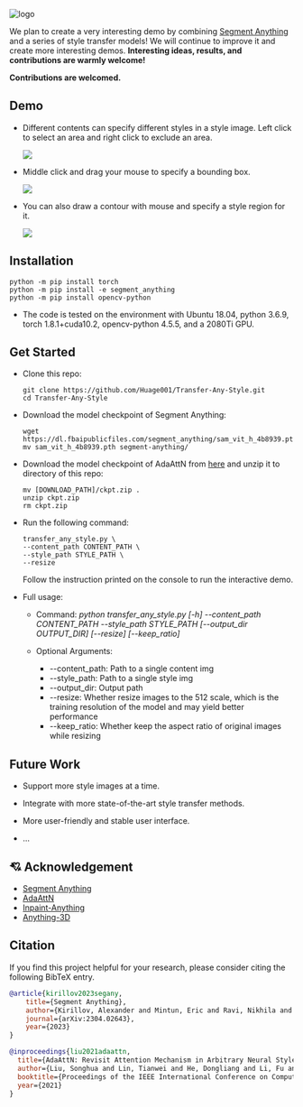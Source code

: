![logo](picture/logo.png)
<!-- # Transfer-Any-Style -->

We plan to create a very interesting demo by combining [Segment Anything](https://github.com/facebookresearch/segment-anything) and a series of style transfer models! We will continue to improve it and create more interesting demos. **Interesting ideas, results, and contributions are warmly welcome!**

**Contributions are welcomed.**

## Demo
- Different contents can specify different styles in a style image. Left click to select an area and right click to exclude an area.

  ![](picture/demo1.gif)

- Middle click and drag your mouse to specify a bounding box.

  ![](picture/demo2.gif)

- You can also draw a contour with mouse and specify a style region for it.

  ![](picture/demo3.gif)

## Installation
```shell
python -m pip install torch
python -m pip install -e segment_anything
python -m pip install opencv-python
```

- The code is tested on the environment with Ubuntu 18.04, python 3.6.9, torch 1.8.1+cuda10.2, opencv-python 4.5.5, and a 2080Ti GPU.

## Get Started

* Clone this repo:

  ```shell
  git clone https://github.com/Huage001/Transfer-Any-Style.git
  cd Transfer-Any-Style
  ```

* Download the model checkpoint of Segment Anything:

  ```shell
  wget https://dl.fbaipublicfiles.com/segment_anything/sam_vit_h_4b8939.pth
  mv sam_vit_h_4b8939.pth segment-anything/
  ```

* Download the model checkpoint of AdaAttN from [here](https://drive.google.com/file/d/1Lnl_1vWfCvF7ZzmWwkHZG4SexjaXuUc5/view?usp=sharing) and unzip it to directory of this repo:

  ```shell
  mv [DOWNLOAD_PATH]/ckpt.zip .
  unzip ckpt.zip
  rm ckpt.zip
  ```

* Run the following command:

  ```shell
  transfer_any_style.py \
  --content_path CONTENT_PATH \
  --style_path STYLE_PATH \
  --resize
  ```
  
  Follow the instruction printed on the console to run the interactive demo.

* Full usage:

  * Command: *python transfer_any_style.py [-h] --content_path CONTENT_PATH --style_path STYLE_PATH [--output_dir OUTPUT_DIR] [--resize] [--keep_ratio]*

  * Optional Arguments:
    * --content_path: Path to a single content img
    * --style_path: Path to a single style img
    * --output_dir: Output path
    * --resize: Whether resize images to the 512 scale, which is the training resolution of the model and may yield better performance
    * --keep_ratio: Whether keep the aspect ratio of original images while resizing

## Future Work

* Support more style images at a time.
* Integrate with more state-of-the-art style transfer methods.

* More user-friendly and stable user interface.
* ...

## :cupid: Acknowledgement
- [Segment Anything](https://github.com/facebookresearch/segment-anything)
- [AdaAttN](https://github.com/Huage001/AdaAttN)
- [Inpaint-Anything](https://github.com/geekyutao/Inpaint-Anything)
- [Anything-3D](https://github.com/Anything-of-anything/Anything-3D)

## Citation
If you find this project helpful for your research, please consider citing the following BibTeX entry.
```BibTex
@article{kirillov2023segany,
    title={Segment Anything}, 
    author={Kirillov, Alexander and Mintun, Eric and Ravi, Nikhila and Mao, Hanzi and Rolland, Chloe and Gustafson, Laura and Xiao, Tete and Whitehead, Spencer and Berg, Alexander C. and Lo, Wan-Yen and Doll{\'a}r, Piotr and Girshick, Ross},
    journal={arXiv:2304.02643},
    year={2023}
}

@inproceedings{liu2021adaattn,
  title={AdaAttN: Revisit Attention Mechanism in Arbitrary Neural Style Transfer},
  author={Liu, Songhua and Lin, Tianwei and He, Dongliang and Li, Fu and Wang, Meiling and Li, Xin and Sun, Zhengxing and Li, Qian and Ding, Errui},
  booktitle={Proceedings of the IEEE International Conference on Computer Vision},
  year={2021}
}
```
